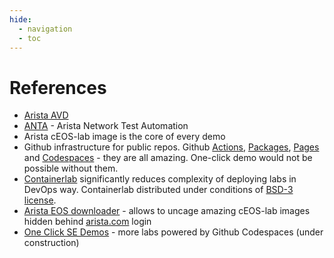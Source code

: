 ```yaml
---
hide:
  - navigation
  - toc
---
```

# References

- [Arista AVD](https://avd.arista.com/4.8/index.html)
- [ANTA](https://www.anta.ninja/stable/) - Arista Network Test Automation
- Arista cEOS-lab image is the core of every demo
- Github infrastructure for public repos. Github [Actions](https://github.com/features/actions), [Packages](https://github.com/features/packages), [Pages](https://pages.github.com/) and [Codespaces](https://github.com/features/codespaces) - they are all amazing. One-click demo would not be possible without them.
- [Containerlab](https://containerlab.dev/) significantly reduces complexity of deploying labs in DevOps way. Containerlab distributed under conditions of [BSD-3 license](https://github.com/srl-labs/containerlab/blob/main/LICENSE).
- [Arista EOS downloader](https://pypi.org/project/eos-downloader/) - allows to uncage amazing cEOS-lab images hidden behind [arista.com](arista.com) login
- [One Click SE Demos](https://arista-netdevops-community.github.io/one-click-se-demos/) - more labs powered by Github Codespaces (under construction)